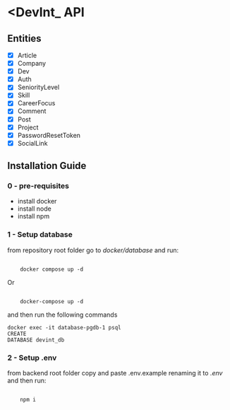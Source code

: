 # <DevInt_ API

## Entities
- [x] Article
- [x] Company
- [x] Dev
- [x] Auth
- [x] SeniorityLevel
- [x] Skill
- [x] CareerFocus
- [x] Comment
- [x] Post
- [x] Project
- [x] PasswordResetToken
- [x] SocialLink

## Installation Guide

### 0 - pre-requisites
- install docker
- install node
- install npm

### 1 - Setup database
from repository root folder go to _docker/database_ and run:

<code>
    docker compose up -d
</code>

Or

<code>
    docker-compose up -d
</code>

and then run the following commands

<code>docker exec -it database-pgdb-1 psql</code></br>
<code>CREATE DATABASE devint_db</code>

### 2 - Setup .env

from backend root folder copy and paste <a>.env.example</a>
renaming it to _.env_ and then run:

<code>
    npm i
</code>
